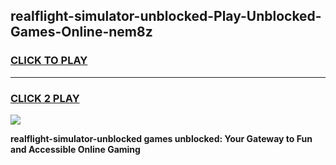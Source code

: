 
## realflight-simulator-unblocked-Play-Unblocked-Games-Online-nem8z
<h3>
<a href="https://premium76.site?title=realflight-simulator-unblocked&ref=25A">CLICK TO PLAY</a></h3>
<hr>

<h3>
<a href="https://premium76.site?title=realflight-simulator-unblocked&ref=25A">CLICK 2 PLAY</a>
  
</h3>

<a href="https://premium76.site?title=realflight-simulator-unblocked&ref=25A"><img src="https://clearcache.store/games.png"></a>


**realflight-simulator-unblocked games unblocked: Your Gateway to Fun and Accessible Online Gaming**
